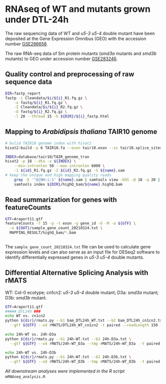 # RNAseq of WT and mutants grown under DTL-24h

The raw sequencing data of WT and *u5-3 u5-4* double mutant have been deposited at the Gene Expression Omnibus (GEO) with the accession number [GSE266658](https://www.ncbi.nlm.nih.gov/geo/query/acc.cgi?acc=GSE266658).

The raw RNA-seq data of Sm protein mutants (*smd3a* mutants and *smd3b* mutants) to GEO under accession number [GSE283246](https://www.ncbi.nlm.nih.gov/geo/query/acc.cgi?acc=GSE283246). 

## Quality control and preprocessing of raw sequence data

```sh
DIR=fastp_report
fastp -i Cleandata/$i/${i}_R1.fq.gz \
	-o fastq/${i}_R1.fq.gz \
	-I Cleandata/$i/${i}_R2.fq.gz \
	-O fastq/${i}_R2.fq.gz \
	-l 20 --thread 15 -h ${DIR}/${i}_fastp.html
```

## Mapping to *Arabidipsis thaliana* TAIR10 genome

```sh
# bulid TAIR10 genome index with hisat2
hisat2-build -p 6 TAIR10.fa --exon tair10.exon --ss tair10.splice_sites TAIR_genome_tran

INDEX=database/tair10/TAIR_genome_tran
hisat2 -p 18 --dta -x ${INDEX} \
	--min-intronlen 50 --max-intronlen 6000 \
	-1 ${id}_R1.fq.gz -2 ${id}_R2.fq.gz -S ${name}.sam
# keep the unique and high mapping quality reads
    grep -E '^@|NH:i:1' ${name}.sam | samtools view -bhS -@ 18 -q 20 | samtools sort -@ 18 -o ${DIR}/highQ_bam/${name}.highQ.bam
    samtools index ${DIR}/highQ_bam/${name}.highQ.bam
```

## Read summarization for genes with featureCounts

```sh
GTF=Araport11.gtf
featureCounts -T 15 -p -t exon -g gene_id -O -M -a ${GTF} \
  -o ${OUT}/sample_gene_count_20210324.txt \
  MAPPING_RESULT/highQ_bam/*.bam
  
```

The `sample_gene_count_20210324.txt` file can be used to calculate gene expression levels and can also serve as an input file for DESeq2 software to identify differentially expressed genes in *u5-3 u5-4* double mutants.

## Differential Alternative Splicing Analysis with rMATS

WT: Col-0 ecotype; cn1cn2: *u5-3 u5-4* double mutant; D3a: *smd3a* mutant; D3b: *smd3b* mutant.

```sh
GTF=Araport11.gtf
##### DTL24h ###
echo WT vs. cn1cn2
python ${dir}/rmats.py --b1 bam_DTL24h_WT.txt --b2 bam_DTL24h_cn1cn2.txt \
  --gtf ${GTF} --od rMATS/DTL24h_WT_cn1cn2 -t paired --readLength 150 --libType fr-unstranded --nthread 15 --tstat 15 --anchorLength 6
  
echo 24h-WT vs. 24h-D3a
python ${dir}/rmats.py --b1 24h-WT.txt --b2 24h-D3a.txt \
  --gtf ${GTF} --od rMATS/24h-WT_D3a --tmp rMATS/24h-WT_D3a  -t paired --readLength 150 --libType fr-unstranded --nthread 15 --tstat 15 --anchorLength 6

echo 24h-WT vs. 24h-D3b
python ${dir}/rmats.py --b1 24h-WT.txt --b2 24h-D3b.txt \
  --gtf ${GTF} --od rMATS/24h-WT_D3b --tmp rMATS/24h-WT_D3b  -t paired --readLength 150 --libType fr-unstranded --nthread 15 --tstat 15 --anchorLength 6

```

*All downstream analyses were implemented in the R script `mRNAseq_analysis.R`.*
